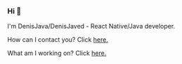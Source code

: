 ### Hi 👋
I'm DenisJava/DenisJaved - React Native/Java developer.




How can I contact you? Click [here.](https://denisjaved.github.io?run=whoyouare&from=ghprofile)

What am I working on? Click [here.](https://denisjaved.github.io?run=projects&from=ghprofile)
<!--
**denisJaved/denisJaved** is a ✨ _special_ ✨ repository because its `README.md` (this file) appears on your GitHub profile.

Here are some ideas to get you started:

- 🔭 I’m currently working on ...
- 🌱 I’m currently learning ...
- 👯 I’m looking to collaborate on ...
- 🤔 I’m looking for help with ...
- 💬 Ask me about ...
- 📫 How to reach me: ...
- 😄 Pronouns: ...
- ⚡ Fun fact: ...
-->

